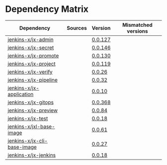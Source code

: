 # Dependency Matrix

Dependency | Sources | Version | Mismatched versions
---------- | ------- | ------- | -------------------
[jenkins-x/jx-admin](https://github.com/jenkins-x/jx-admin) |  | [0.0.127](https://github.com/jenkins-x/jx-admin/releases/tag/v0.0.127) | 
[jenkins-x/jx-secret](https://github.com/jenkins-x/jx-secret) |  | [0.0.146](https://github.com/jenkins-x/jx-secret/releases/tag/v0.0.146) | 
[jenkins-x/jx-promote](https://github.com/jenkins-x/jx-promote) |  | [0.0.130](https://github.com/jenkins-x/jx-promote/releases/tag/v0.0.130) | 
[jenkins-x/jx-project](https://github.com/jenkins-x/jx-project) |  | [0.0.119](https://github.com/jenkins-x/jx-project/releases/tag/v0.0.119) | 
[jenkins-x/jx-verify](https://github.com/jenkins-x/jx-verify) |  | [0.0.26](https://github.com/jenkins-x/jx-verify/releases/tag/v0.0.26) | 
[jenkins-x/jx-pipeline](https://github.com/jenkins-x/jx-pipeline) |  | [0.0.32](https://github.com/jenkins-x/jx-pipeline/releases/tag/v0.0.32) | 
[jenkins-x/jx-application](https://github.com/jenkins-x/jx-application) |  | [0.0.10](https://github.com/jenkins-x/jx-application/releases/tag/v0.0.10) | 
[jenkins-x/jx-gitops](https://github.com/jenkins-x/jx-gitops) |  | [0.0.368](https://github.com/jenkins-x/jx-gitops/releases/tag/v0.0.368) | 
[jenkins-x/jx-preview](https://github.com/jenkins-x/jx-preview) |  | [0.0.84](https://github.com/jenkins-x/jx-preview/releases/tag/v0.0.84) | 
[jenkins-x/jx-test](https://github.com/jenkins-x/jx-test) |  | [0.0.18](https://github.com/jenkins-x/jx-test/releases/tag/v0.0.18) | 
[jenkins-x/jxl-base-image](https://github.com/jenkins-x/jxl-base-image) |  | [0.0.61]() | 
[jenkins-x/jx-cli-base-image](https://github.com/jenkins-x/jx-cli-base-image) |  | [0.0.27]() | 
[jenkins-x/jx-jenkins](https://github.com/jenkins-x/jx-jenkins) |  | [0.0.18](https://github.com/jenkins-x/jx-jenkins/releases/tag/v0.0.18) | 

